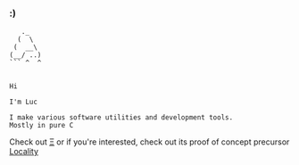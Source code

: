 ### :)

```
   ._
  (  \
 (  __\
(__/ ..) 
``` ^  ^


Hi

I'm Luc

I make various software utilities and development tools.
Mostly in pure C

```

Check out [Ξ](https://github.com/LucAlexander/Xi) or if you're interested, check out its proof of concept precursor [Locality](https://github.com/LucAlexander/Locality)


